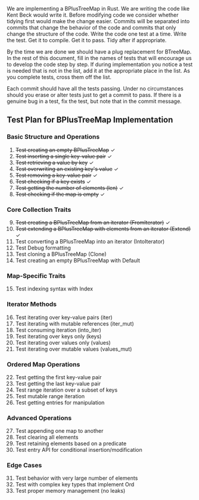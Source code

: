 We are implementing a BPlusTreeMap in Rust. We are writing the code like Kent Beck would write it. Before modifying code we consider whether tidying first would make the change easier. Commits will be separated into commits that change the behavior of the code and commits that only change the structure of the code. Write the code one test at a time. Write the test. Get it to compile. Get it to pass. Tidy after if appropriate.

By the time we are done we should have a plug replacement for BTreeMap. In the rest of this document, fill in the names of tests that will encourage us to develop the code step by step. If during implementation you notice a test is needed that is not in the list, add it at the appropriate place in the list. As you complete tests, cross them off the list.

Each commit should have all the tests passing. Under no circumstances should you erase or alter tests just to get a commit to pass. If there is a genuine bug in a test, fix the test, but note that in the commit message.

## Test Plan for BPlusTreeMap Implementation

### Basic Structure and Operations

1. ~~Test creating an empty BPlusTreeMap~~ ✓
2. ~~Test inserting a single key-value pair~~ ✓
3. ~~Test retrieving a value by key~~ ✓
4. ~~Test overwriting an existing key's value~~ ✓
5. ~~Test removing a key-value pair~~ ✓
6. ~~Test checking if a key exists~~ ✓
7. ~~Test getting the number of elements (len)~~ ✓
8. ~~Test checking if the map is empty~~ ✓

### Core Collection Traits

9. ~~Test creating a BPlusTreeMap from an iterator (FromIterator)~~ ✓
10. ~~Test extending a BPlusTreeMap with elements from an iterator (Extend)~~ ✓
11. Test converting a BPlusTreeMap into an iterator (IntoIterator)
12. Test Debug formatting
13. Test cloning a BPlusTreeMap (Clone)
14. Test creating an empty BPlusTreeMap with Default

### Map-Specific Traits

15. Test indexing syntax with Index<K>

### Iterator Methods

16. Test iterating over key-value pairs (iter)
17. Test iterating with mutable references (iter_mut)
18. Test consuming iteration (into_iter)
19. Test iterating over keys only (keys)
20. Test iterating over values only (values)
21. Test iterating over mutable values (values_mut)

### Ordered Map Operations

22. Test getting the first key-value pair
23. Test getting the last key-value pair
24. Test range iteration over a subset of keys
25. Test mutable range iteration
26. Test getting entries for manipulation

### Advanced Operations

27. Test appending one map to another
28. Test clearing all elements
29. Test retaining elements based on a predicate
30. Test entry API for conditional insertion/modification

### Edge Cases

31. Test behavior with very large number of elements
32. Test with complex key types that implement Ord
33. Test proper memory management (no leaks)
